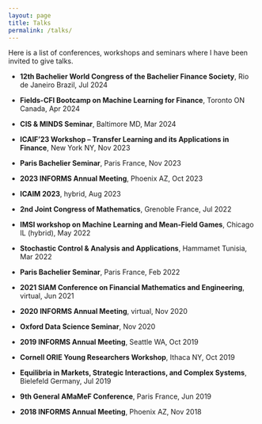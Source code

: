 ```yaml
---
layout: page
title: Talks
permalink: /talks/
---
```


Here is a list of conferences, workshops and seminars where I have been invited to give talks.

- **12th Bachelier World Congress of the Bachelier Finance Society**, Rio de Janeiro Brazil, Jul 2024

- **Fields-CFI Bootcamp on Machine Learning for Finance**, Toronto ON Canada, Apr 2024

- **CIS & MINDS Seminar**, Baltimore MD, Mar 2024
  
- **ICAIF’23 Workshop – Transfer Learning and its Applications in Finance**, New York NY, Nov 2023

- **Paris Bachelier Seminar**, Paris France, Nov 2023

- **2023 INFORMS Annual Meeting**, Phoenix AZ, Oct 2023

- **ICAIM 2023**, hybrid, Aug 2023

- **2nd Joint Congress of Mathematics**, Grenoble France, Jul 2022

- **IMSI workshop on Machine Learning and Mean-Field Games**, Chicago IL (hybrid), May 2022

- **Stochastic Control & Analysis and Applications**, Hammamet Tunisia, Mar 2022

- **Paris Bachelier Seminar**, Paris France, Feb 2022

- **2021 SIAM Conference on Financial Mathematics and Engineering**, virtual, Jun 2021

- **2020 INFORMS Annual Meeting**, virtual, Nov 2020

- **Oxford Data Science Seminar**, Nov 2020

- **2019 INFORMS Annual Meeting**, Seattle WA, Oct 2019

- **Cornell ORIE Young Researchers Workshop**, Ithaca NY, Oct 2019

- **Equilibria in Markets, Strategic Interactions, and Complex Systems**, Bielefeld Germany, Jul 2019

- **9th General AMaMeF Conference**, Paris France, Jun 2019

- **2018 INFORMS Annual Meeting**, Phoenix AZ, Nov 2018
